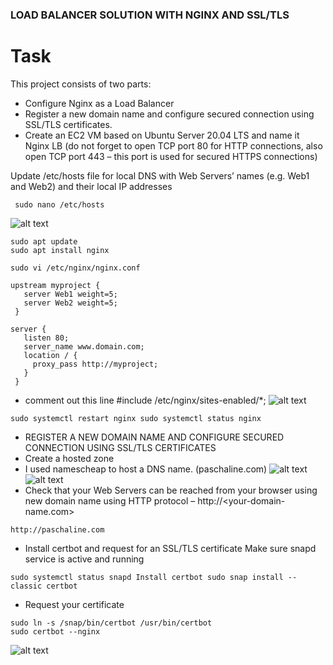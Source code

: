 ### LOAD BALANCER SOLUTION WITH NGINX AND SSL/TLS
# Task
This project consists of two parts:
- Configure Nginx as a Load Balancer
- Register a new domain name and configure secured connection using SSL/TLS certificates.
- Create an EC2 VM based on Ubuntu Server 20.04 LTS and name it Nginx LB (do not forget to open TCP port 80 for HTTP connections, also open TCP port 443 – this port is used for secured HTTPS connections)

Update /etc/hosts file for local DNS with Web Servers’ names (e.g. Web1 and Web2) and their local IP addresses
```
 sudo nano /etc/hosts
 ```
 ![alt text](Nginx.Ip.JPG)
 ```
 sudo apt update
 sudo apt install nginx
 ```
 ```
 sudo vi /etc/nginx/nginx.conf
 ```
 ```
 upstream myproject {
    server Web1 weight=5;
    server Web2 weight=5;
  }

server {
    listen 80;
    server_name www.domain.com;
    location / {
      proxy_pass http://myproject;
    }
  }
  ```
 -  comment out this line #include /etc/nginx/sites-enabled/*;
 ![alt text](upstream.JPG)
 ```
 sudo systemctl restart nginx sudo systemctl status nginx
 ```
 - REGISTER A NEW DOMAIN NAME AND CONFIGURE SECURED CONNECTION USING SSL/TLS CERTIFICATES
 - Create a hosted zone
 - I used namescheap to host a DNS name. (paschaline.com)
 ![alt text](hostzone.JPG)
 ![alt text](custom.Dns.JPG)
 - Check that your Web Servers can be reached from your browser using new domain name using HTTP protocol – http://<your-domain-name.com>
 ```
 http://paschaline.com
 ```
 - Install certbot and request for an SSL/TLS certificate Make sure snapd service is active and running
```
sudo systemctl status snapd Install certbot sudo snap install --classic certbot
```
- Request your certificate
```
sudo ln -s /snap/bin/certbot /usr/bin/certbot 
sudo certbot --nginx
```
![alt text](Login.PNG)